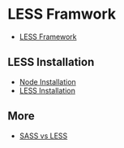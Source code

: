 # LESS Framwork
- [LESS Framework](http://lesscss.org/)

## LESS Installation
- [Node Installation](https://nodejs.org/en/download/)
- [LESS Installation](http://lesscss.org/usage/#command-line-usage-installing-for-node-development)

## More
- [SASS vs LESS](https://css-tricks.com/sass-vs-less/)
